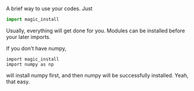 A brief way to use your codes. Just
```python
import magic_install
```
Usually, everything will get done for you. Modules can be installed before your later imports.

If you don't have numpy,
```
import magic_install
import numpy as np
```
will install numpy first, and then numpy will be successfully installed. Yeah, that easy.

